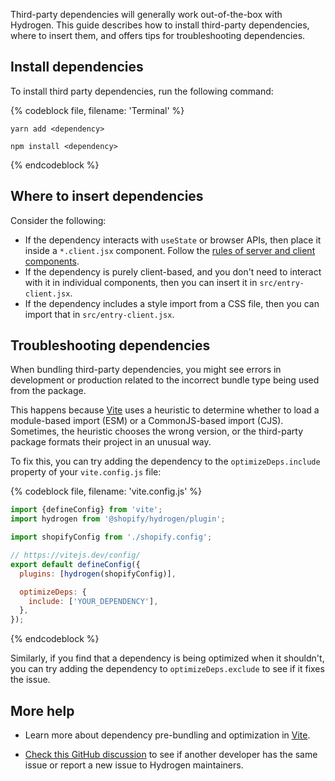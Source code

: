 Third-party dependencies will generally work out-of-the-box with Hydrogen. This guide describes how to install third-party dependencies, where to insert them, and offers tips for troubleshooting dependencies.

## Install dependencies

To install third party dependencies, run the following command:

{% codeblock file, filename: 'Terminal' %}

```bash?filename: 'Terminal', title: 'yarn'
yarn add <dependency>
```

```bash?filename: 'Terminal', title: 'npm or npx'
npm install <dependency>
```

{% endcodeblock %}

## Where to insert dependencies

Consider the following:

- If the dependency interacts with `useState` or browser APIs, then place it inside a `*.client.jsx` component. Follow the [rules of server and client components](/custom-storefronts/hydrogen/framework/react-server-components#constraints).
- If the dependency is purely client-based, and you don't need to interact with it in individual components, then you can insert it in `src/entry-client.jsx`.
- If the dependency includes a style import from a CSS file, then you can import that in `src/entry-client.jsx`.

## Troubleshooting dependencies

When bundling third-party dependencies, you might see errors in development or production related to the incorrect bundle type being used from the package.

This happens because [Vite](https://vitejs.dev/) uses a heuristic to determine whether to load a module-based import (ESM) or a CommonJS-based import (CJS). Sometimes, the heuristic chooses the wrong version, or the third-party package formats their project in an unusual way.

To fix this, you can try adding the dependency to the `optimizeDeps.include` property of your `vite.config.js` file:

{% codeblock file, filename: 'vite.config.js' %}

```js
import {defineConfig} from 'vite';
import hydrogen from '@shopify/hydrogen/plugin';

import shopifyConfig from './shopify.config';

// https://vitejs.dev/config/
export default defineConfig({
  plugins: [hydrogen(shopifyConfig)],

  optimizeDeps: {
    include: ['YOUR_DEPENDENCY'],
  },
});
```

{% endcodeblock %}

Similarly, if you find that a dependency is being optimized when it shouldn't, you can try adding the dependency to `optimizeDeps.exclude` to see if it fixes the issue.

## More help

- Learn more about dependency pre-bundling and optimization in [Vite](https://vitejs.dev/guide/dep-pre-bundling.html#dependency-pre-bundling).

- [Check this GitHub discussion](https://github.com/Shopify/hydrogen/discussions/603) to see if another developer has the same issue or report a new issue to Hydrogen maintainers.
